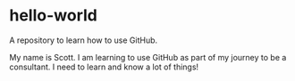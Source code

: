 # hello-world
A repository to learn how to use GitHub.

My name is Scott. I am learning to use GitHub as part of my journey to be a consultant. I need to learn and know a lot of things!
